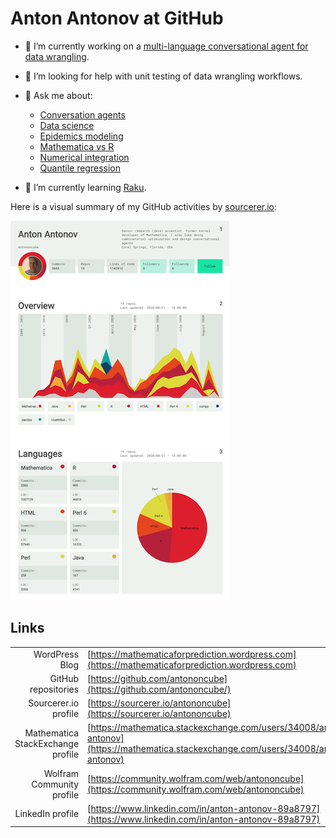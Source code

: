 # Anton Antonov at GitHub

- 🔭 I’m currently working on a [multi-language conversational agent for data wrangling](https://github.com/antononcube/Raku-DSL-English-DataQueryWorkflows).

- 🤔 I’m looking for help with unit testing of data wrangling workflows.

- 💬 Ask me about:
   - [Conversation agents](https://github.com/antononcube/ConversationalAgents)
   - [Data science](https://github.com/antononcube/HowToBeADataScientistImpostor-book)
   - [Epidemics modeling](https://github.com/antononcube/SystemModeling/tree/master/Projects/Coronavirus-propagation-dynamics)
   - [Mathematica vs R](https://github.com/antononcube/MathematicaVsR)
   - [Numerical integration](https://github.com/antononcube/NIntegrateTheMissingManual-book)
   - [Quantile regression](https://github.com/antononcube/QRMon-R)

- 🌱 I’m currently learning [Raku](https://raku.org).

Here is a visual summary of my GitHub activities by [sourcerer.io](https://sourcerer.io):

[![sourcerer.io.antononcube](https://github.com/antononcube/antononcube/raw/master/Diagrams/antononcube-at-sourcerer-io-small.png)](https://sourcerer.io/antononcube)

## Links

|                  |                                                              |
| ---------------: | ------------------------------------------------------------ |
| WordPress Blog | [https://mathematicaforprediction.wordpress.com](https://mathematicaforprediction.wordpress.com) |
| GitHub repositories | [https://github.com/antononcube](https://github.com/antononcube/) |
| Sourcerer.io profile | [https://sourcerer.io/antononcube](https://sourcerer.io/antononcube) |
| Mathematica StackExchange profile | [https://mathematica.stackexchange.com/users/34008/anton-antonov](https://mathematica.stackexchange.com/users/34008/anton-antonov) |
| Wolfram Community profile | [https://community.wolfram.com/web/antononcube](https://community.wolfram.com/web/antononcube) |
| LinkedIn profile | [https://www.linkedin.com/in/anton-antonov-89a8797](https://www.linkedin.com/in/anton-antonov-89a8797) |


<!--
**antononcube/antononcube** is a ✨ _special_ ✨ repository because its `README.md` (this file) appears on your GitHub profile.

Here are some ideas to get you started:

- 🔭 I’m currently working on ...
- 🌱 I’m currently learning ...
- 👯 I’m looking to collaborate on ...
- 🤔 I’m looking for help with ...
- 💬 Ask me about ...
- 📫 How to reach me: ...
- 😄 Pronouns: ...
- ⚡ Fun fact: ...

<a href="https://sourcerer.io/antononcube"><img src="https://img.shields.io/badge/Mathematica-2386%20commits-orange.svg" alt=""></a>

-->
